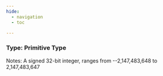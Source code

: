 ```yaml
---
hide:
  - navigation
  - toc

---
```


### Type: Primitive Type


Notes: A signed 32-bit integer, ranges from --2,147,483,648 to 2,147,483,647


